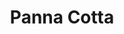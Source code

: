 ---
layout: recette
categories: [recettes]
hidden: false
lang: fr
title: Panna Cotta
type: sucre
pour: pour 4 ramequins
ingredients: 
  - nom: gélatine en poudre 
    qte: 1.5
    unite: gr
  - nom: eau froide
    qte: 7.5
    unite: mL
  - nom: crème fleurette
    qte: 300
    unite: gr
  - nom: sucre
    qte: 30
    unite: gr
  - nom: vanille liquide
    qte: 1
    unite: cuillère à café
etapes:
  - label: Hydratation de la Gélatine
    details:
      - Verser l'eau dans un petit récipient
      - Saupoudrer la gélatine dessus
  - label: Préparation
    details:
      - Mouiller une casserole
      - Verser la crème, la vanille liquide et le sucre dans la casserole
      - Arrêter au début de l'ébullition
      - Transvaser dans un récipient et attendre que le mélange soit à 55 degrés Celsius
      - Ajouter la gélatine
      - Mélanger jusqu'à ce que tout soit dissous
      - Verser dans les ramequins
      - Laisser prendre au moins 4 heures au réfrigérateur
notes:
  - "Gélatine en poudre utilisée : Mc Kenzie (Platinum Grade)"
---
